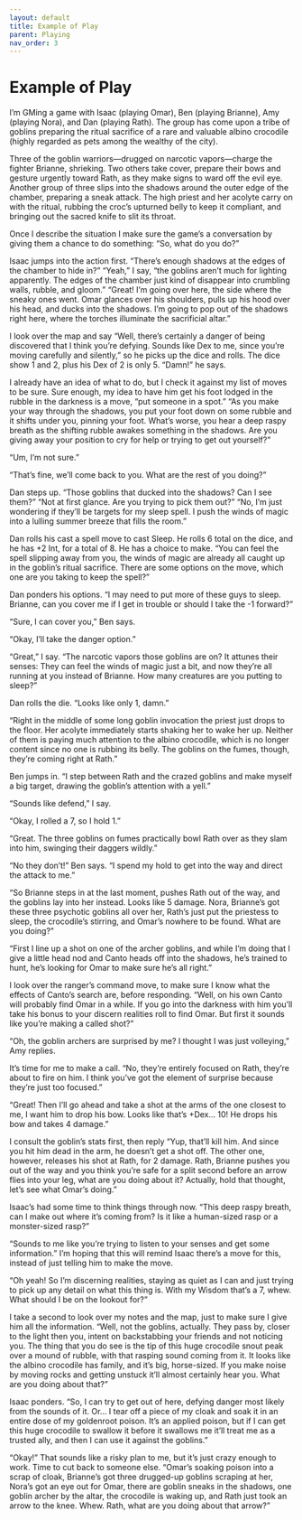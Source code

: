```yaml
---
layout: default
title: Example of Play
parent: Playing
nav_order: 3
---
```


# Example of Play

I’m GMing a game with Isaac \(playing Omar\), Ben \(playing Brianne\), Amy
\(playing Nora\), and Dan \(playing Rath\). The group has come upon a tribe of
goblins preparing the ritual sacrifice of a rare and valuable albino crocodile
\(highly regarded as pets among the wealthy of the city\).

Three of the goblin warriors—drugged on narcotic vapors—charge the fighter
Brianne, shrieking. Two others take cover, prepare their bows and gesture
urgently toward Rath, as they make signs to ward off the evil eye. Another
group of three slips into the shadows around the outer edge of the chamber,
preparing a sneak attack. The high priest and her acolyte carry on with the
ritual, rubbing the croc’s upturned belly to keep it compliant, and bringing
out the sacred knife to slit its throat.

Once I describe the situation I make sure the game’s a conversation by giving
them a chance to do something: “So, what do you do?”

Isaac jumps into the action first. “There’s enough shadows at the edges of the
chamber to hide in?” “Yeah,” I say, “the goblins aren’t much for lighting
apparently. The edges of the chamber just kind of disappear into crumbling
walls, rubble, and gloom.” “Great\! I’m going over here, the side where the
sneaky ones went. Omar glances over his shoulders, pulls up his hood over his
head, and ducks into the shadows. I’m going to pop out of the shadows right
here, where the torches illuminate the sacrificial altar.”

I look over the map and say “Well, there’s certainly a danger of being
discovered that I think you’re defying. Sounds like Dex to me, since you’re
moving carefully and silently,” so he picks up the dice and rolls. The dice
show 1 and 2, plus his Dex of 2 is only 5. “Damn\!” he says.

I already have an idea of what to do, but I check it against my list of moves
to be sure. Sure enough, my idea to have him get his foot lodged in the rubble
in the darkness is a move, “put someone in a spot.” “As you make your way
through the shadows, you put your foot down on some rubble and it shifts under
you, pinning your foot. What’s worse, you hear a deep raspy breath as the
shifting rubble awakes something in the shadows. Are you giving away your
position to cry for help or trying to get out yourself?”

“Um, I’m not sure.”

“That’s fine, we’ll come back to you. What are the rest of you doing?”

Dan steps up. “Those goblins that ducked into the shadows? Can I see them?”
“Not at first glance. Are you trying to pick them out?” “No, I’m just
wondering if they’ll be targets for my sleep spell. I push the winds of magic
into a lulling summer breeze that fills the room.”

Dan rolls his cast a spell move to cast Sleep. He rolls 6 total on the dice,
and he has +2 Int, for a total of 8. He has a choice to make. “You can feel
the spell slipping away from you, the winds of magic are already all caught up
in the goblin’s ritual sacrifice. There are some options on the move, which
one are you taking to keep the spell?”

Dan ponders his options. “I may need to put more of these guys to sleep.
Brianne, can you cover me if I get in trouble or should I take the -1
forward?”

“Sure, I can cover you,” Ben says.

“Okay, I’ll take the danger option.”

“Great,” I say. “The narcotic vapors those goblins are on? It attunes their
senses: They can feel the winds of magic just a bit, and now they’re all
running at you instead of Brianne. How many creatures are you putting to
sleep?”

Dan rolls the die. “Looks like only 1, damn.”

“Right in the middle of some long goblin invocation the priest just drops to
the floor. Her acolyte immediately starts shaking her to wake her up. Neither
of them is paying much attention to the albino crocodile, which is no longer
content since no one is rubbing its belly. The goblins on the fumes, though,
they’re coming right at Rath.”

Ben jumps in. “I step between Rath and the crazed goblins and make myself a
big target, drawing the goblin’s attention with a yell.”

“Sounds like defend,” I say.

“Okay, I rolled a 7, so I hold 1.”

“Great. The three goblins on fumes practically bowl Rath over as they slam
into him, swinging their daggers wildly.”

“No they don’t\!” Ben says. “I spend my hold to get into the way and direct
the attack to me.”

“So Brianne steps in at the last moment, pushes Rath out of the way, and the
goblins lay into her instead. Looks like 5 damage. Nora, Brianne’s got these
three psychotic goblins all over her, Rath’s just put the priestess to sleep,
the crocodile’s stirring, and Omar’s nowhere to be found. What are you doing?”

“First I line up a shot on one of the archer goblins, and while I’m doing that
I give a little head nod and Canto heads off into the shadows, he’s trained to
hunt, he’s looking for Omar to make sure he’s all right.”

I look over the ranger’s command move, to make sure I know what the effects of
Canto’s search are, before responding. “Well, on his own Canto will probably
find Omar in a while. If you go into the darkness with him you’ll take his
bonus to your discern realities roll to find Omar. But first it sounds like
you’re making a called shot?”

“Oh, the goblin archers are surprised by me? I thought I was just volleying,”
Amy replies.

It’s time for me to make a call. “No, they’re entirely focused on Rath,
they’re about to fire on him. I think you’ve got the element of surprise
because they’re just too focused.”

“Great\! Then I’ll go ahead and take a shot at the arms of the one closest to
me, I want him to drop his bow. Looks like that’s +Dex… 10\! He drops his bow
and takes 4 damage.”

I consult the goblin’s stats first, then reply “Yup, that’ll kill him. And
since you hit him dead in the arm, he doesn’t get a shot off. The other one,
however, releases his shot at Rath, for 2 damage. Rath, Brianne pushes you out
of the way and you think you’re safe for a split second before an arrow flies
into your leg, what are you doing about it? Actually, hold that thought, let’s
see what Omar’s doing.”

Isaac’s had some time to think things through now. “This deep raspy breath,
can I make out where it’s coming from? Is it like a human-sized rasp or a
monster-sized rasp?”

“Sounds to me like you’re trying to listen to your senses and get some
information.” I’m hoping that this will remind Isaac there’s a move for this,
instead of just telling him to make the move.

“Oh yeah\! So I’m discerning realities, staying as quiet as I can and just
trying to pick up any detail on what this thing is. With my Wisdom that’s a 7,
whew. What should I be on the lookout for?”

I take a second to look over my notes and the map, just to make sure I give
him all the information. “Well, not the goblins, actually. They pass by,
closer to the light then you, intent on backstabbing your friends and not
noticing you. The thing that you do see is the tip of this huge crocodile
snout peak over a mound of rubble, with that rasping sound coming from it. It
looks like the albino crocodile has family, and it’s big, horse-sized. If you
make noise by moving rocks and getting unstuck it’ll almost certainly hear
you. What are you doing about that?”

Isaac ponders. “So, I can try to get out of here, defying danger most likely
from the sounds of it. Or… I tear off a piece of my cloak and soak it in an
entire dose of my goldenroot poison. It’s an applied poison, but if I can get
this huge crocodile to swallow it before it swallows me it’ll treat me as a
trusted ally, and then I can use it against the goblins.”

“Okay\!” That sounds like a risky plan to me, but it’s just crazy enough to
work. Time to cut back to someone else. “Omar’s soaking poison into a scrap of
cloak, Brianne’s got three drugged-up goblins scraping at her, Nora’s got an
eye out for Omar, there are goblin sneaks in the shadows, one goblin archer by
the altar, the crocodile is waking up, and Rath just took an arrow to the
knee. Whew. Rath, what are you doing about that arrow?”

